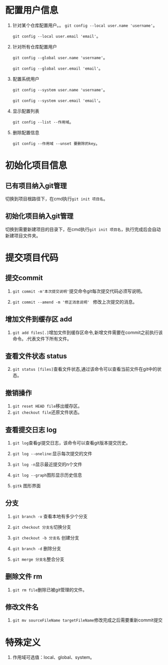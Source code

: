 # 配置用户信息

1. 针对某个仓库配置用户。。
   `git config --local user.name 'username'`。

   `git config --local user.email 'email'`。

2. 针对所有仓库配置用户

   `git config --global user.name 'username'`。

   `git config --global user.email 'email'`。

3. 配置系统用户

   `git config --system user.name 'username'`。

   `git config --system user.email 'email'`。

4. 显示配置列表

   `git config --list --作用域`。

5. 删除配置信息

   `git config --作用域 --unset 要删除的key`。



# 初始化项目信息

## 已有项目纳入git管理

切换到项目根路径下，在cmd执行`git init 项目名`。



## 初始化项目纳入git管理

切换到需要新建项目的目录下，在cmd执行`git init 项目名`，执行完成后会自动新建项目文件夹。





# 提交项目代码

## 提交commit

1. `git commit -m'本次提交说明'`提交命令git每次提交代码必须写说明。

2. `git commit --amend -m '修正消息说明' ` 修改上次提交的消息。

## 增加文件到缓存区 add

1. `git add files[.]`增加文件到缓存区命令,新增文件需要在commit之前执行该命令。.代表文件下所有文件。

## 查看文件状态 status

2. `git status [files]`查看文件状态,通过该命令可以查看当前文件在git中的状态。

## 撤销操作

1. `git reset HEAD file`移出缓存区。
2. `git checkout file`还原文件状态。



## 查看提交日志 log

1. `git log`查看gi提交日志，该命令可以查看git版本提交历史。 

2. `git log --oneline`:显示每次提交的文件

3. `git log -n`显示最近提交的n个文件

4. `git log --graph`图形显示历史信息

5. `gitk` 图形界面

## 分支

1. `git branch -v` 查看本地有多少个分支

2. `git checkout 分支名`切换分支 

3. `git checkout -b 分支名` 创建分支

4. `git branch -d` 删除分支
5. `git merge 分支名`整合分支

## 删除文件 rm

1. `git rm file`删除已被git管理的文件。

## 修改文件名

1. `git mv sourceFileName targetFileName`修改完成之后需要重新commit提交

# 特殊定义

1. 作用域可选值：local、global、system。

